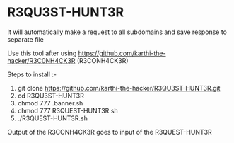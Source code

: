 # R3QU3ST-HUNT3R
It will automatically make a request to all subdomains and save response to separate file

Use this tool after using https://github.com/karthi-the-hacker/R3C0NH4CK3R (R3CONH4CK3R)


Steps to install :-

1) git clone https://github.com/karthi-the-hacker/R3QU3ST-HUNT3R.git
2) cd R3QU3ST-HUNT3R
3) chmod 777 .banner.sh
4) chmod 777 R3QUEST-HUNT3R.sh
5) ./R3QUEST-HUNT3R.sh

Output of the R3CONH4CK3R goes to input of the R3QUEST-HUNT3R
